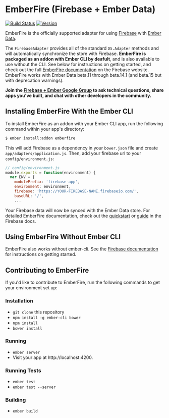 # EmberFire (Firebase + Ember Data)

[![Build Status](https://travis-ci.org/firebase/emberfire.svg?branch=master)](https://travis-ci.org/firebase/emberfire)
[![Version](https://badge.fury.io/gh/firebase%2Femberfire.svg)](http://badge.fury.io/gh/firebase%2Femberfire)

EmberFire is the officially supported adapter for using
[Firebase](http://www.firebase.com/?utm_medium=web&utm_source=emberfire) with
[Ember Data](https://github.com/emberjs/data).

The `FirebaseAdapter` provides all of the standard `DS.Adapter` methods and will automatically synchronize the store with Firebase. **EmberFire is packaged as an addon with Ember CLI by deafult**, and is also available to use without the CLI. See below for instructions on getting started, and check out the full [EmberFire documentation](https://firebase.com/docs/web/libraries/ember/) on the Firebase website. EmberFire works with Ember Data beta.11 through beta.14.1 (and beta.15 but with deprecation warnings).

**Join the [Firebase + Ember Google Group](https://groups.google.com/forum/#!forum/firebase-ember)
to ask technical questions, share apps you've built, and chat with other developers in the community.**


## Installing EmberFire With the Ember CLI

To install EmberFire as an addon with your Ember CLI app, run the following command within your app's directory:

```bash
$ ember install:addon emberfire
```

This will add Firebase as a dependency in your `bower.json` file and create `app/adapters/application.js`. Then, add your firebase url to your `config/environment.js`:

```js
// config/environment.js
module.exports = function(environment) {
  var ENV = {
    modulePrefix: 'firebase-app',
    environment: environment,
    firebase: 'https://YOUR-FIREBASE-NAME.firebaseio.com/',
    baseURL: '/',
    ...
```

Your Firebase data will now be synced with the Ember Data store. For detailed EmberFire documentation, check out the [quickstart](https://firebase.com/docs/web/libraries/ember/quickstart.html) or [guide](https://firebase.com/docs/web/libraries/ember/guide.html) in the Firebase docs.

## Using EmberFire Without Ember CLI

EmberFire also works without ember-cli. See the [Firebase documentation](https://firebase.com/docs/web/libraries/ember/guide.html#section-without-ember-cli) for instructions on getting started.

## Contributing to EmberFire

If you'd like to contribute to EmberFire, run the following commands to get your environment set up:

### Installation

* `git clone` this repository
* `npm install -g ember-cli bower`
* `npm install`
* `bower install`

### Running

* `ember server`
* Visit your app at http://localhost:4200.

### Running Tests

* `ember test`
* `ember test --server`

### Building

* `ember build`
